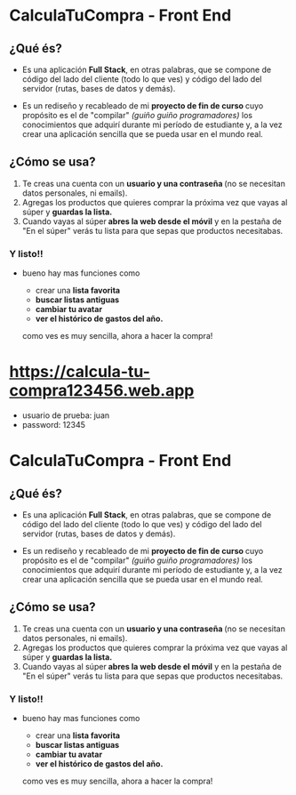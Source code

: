 # CalculaTuCompra - Front End

## ¿Qué és?
- Es una aplicación <strong>Full Stack</strong>, en otras palabras, que se compone de código del lado del cliente (todo lo que ves) y código del lado del servidor (rutas, bases de datos y demás).

- Es un rediseño y recableado de mi <strong>proyecto de fin de curso </strong>cuyo propósito es el de "compilar" <em>(guiño guiño programadores)</em> los conocimientos que adquirí durante mi período de estudiante y, a la vez crear una aplicación sencilla que se pueda usar en el mundo real.

## ¿Cómo se usa?

  <ol class="bio-ol">
      <li>Te creas una cuenta con un <strong>usuario y una contraseña </strong>(no se necesitan datos personales, ni emails).
      </li>
      <li>Agregas los productos que quieres comprar la próxima vez que vayas al súper y <strong> guardas la lista.</strong>
      </li>
      <li>Cuando vayas al súper<strong> abres la web desde el móvil</strong> y en la pestaña de "En el súper" verás tu lista para que sepas que productos necesitabas.
     </li>
  </ol>

   ### Y listo!!

  - bueno hay mas funciones como 
    - crear una <strong>lista favorita
    - buscar listas antiguas
    - cambiar tu avatar
    -  ver el histórico de gastos del año.</strong>

    como ves es muy sencilla, ahora a hacer la compra!
# https://calcula-tu-compra123456.web.app
- usuario de prueba: juan
- password: 12345

# CalculaTuCompra - Front End



## ¿Qué és?
- Es una aplicación <strong>Full Stack</strong>, en otras palabras, que se compone de código del lado del cliente (todo lo que ves) y código del lado del servidor (rutas, bases de datos y demás).

- Es un rediseño y recableado de mi <strong>proyecto de fin de curso </strong>cuyo propósito es el de "compilar" <em>(guiño guiño programadores)</em> los conocimientos que adquirí durante mi período de estudiante y, a la vez crear una aplicación sencilla que se pueda usar en el mundo real.

## ¿Cómo se usa?

  <ol class="bio-ol">
      <li>Te creas una cuenta con un <strong>usuario y una contraseña </strong>(no se necesitan datos personales, ni emails).
      </li>
      <li>Agregas los productos que quieres comprar la próxima vez que vayas al súper y <strong> guardas la lista.</strong>
      </li>
      <li>Cuando vayas al súper<strong> abres la web desde el móvil</strong> y en la pestaña de "En el súper" verás tu lista para que sepas que productos necesitabas.
     </li>
  </ol>

   ### Y listo!!

  - bueno hay mas funciones como 
    - crear una <strong>lista favorita
    - buscar listas antiguas
    - cambiar tu avatar
    -  ver el histórico de gastos del año.</strong>

    como ves es muy sencilla, ahora a hacer la compra!
